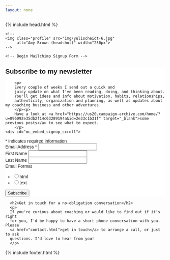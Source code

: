 ```yaml
---
layout: none
---
```

<html>
<head>
  {% include head.html %}
</head>

<link href="//cdn-images.mailchimp.com/embedcode/classic-10_7.css" rel="stylesheet" type="text/css">
<style type="text/css">
	#mc_embed_signup{background:#fff; clear:left; font:14px Helvetica,Arial,sans-serif; }
        /* Add your own Mailchimp form style overrides in your site stylesheet
           or in this style block. We recommend moving this block and the
           preceding CSS link to the HEAD of your HTML file. */
</style>

<body>
  <!--#include virtual="include/nav.html"--> 
  <!--#include virtual="include/banner.html"-->

  <section class="content box">

    <!--
    <img class="profile" src="img/yulischeidt-6.jpg" 
         alt="Amy Brown (headshot)" width="250px">
    -->

    <!-- Begin Mailchimp Signup Form -->
<div id="mc_embed_signup">
<form action="https://amyrhodabrown.us20.list-manage.com/subscribe/post?u=896092e35db2f14c63289194a&amp;id=2e33c1b31f" method="post" id="mc-embedded-subscribe-form" name="mc-embedded-subscribe-form" class="validate" target="_blank" novalidate>
	<h2>Subscribe to my newsletter</h2>

        <p>
        Every couple of weeks I send out a quick and
        juicy update on what I've been reading, doing, and thinking about.
        You'll get ideas and info about motivation, habits, relationships,
        authenticity, organization and planning, as well as updates about
	my coaching business and other adventures.
        </p><p>
        Have a look at <a href="https://us20.campaign-archive.com/home/?u=896092e35db2f14c63289194a&id=2e33c1b31f" target="_blank">some previous posts</a> to see what to expect.
        </p>
    <div id="mc_embed_signup_scroll">
<div class="indicates-required"><span class="asterisk">*</span> indicates required information</div>
<div class="mc-field-group">
	<label for="mce-EMAIL">Email Address  <span class="asterisk">*</span>
</label>
	<input type="email" value="" name="EMAIL" class="required email" id="mce-EMAIL">
</div>
<div class="mc-field-group">
	<label for="mce-FNAME">First Name </label>
	<input type="text" value="" name="FNAME" class="" id="mce-FNAME">
</div>
<div class="mc-field-group">
	<label for="mce-LNAME">Last Name </label>
	<input type="text" value="" name="LNAME" class="" id="mce-LNAME">
</div>
<div class="mc-field-group input-group">
    Email Format
    <ul><li><input type="radio" value="html" name="EMAILTYPE" id="mce-EMAILTYPE-0"><label for="mce-EMAILTYPE-0">html</label></li>
<li><input type="radio" value="text" name="EMAILTYPE" id="mce-EMAILTYPE-1"><label for="mce-EMAILTYPE-1">text</label></li>
</ul>
</div>
	<div id="mce-responses" class="clear">
		<div class="response" id="mce-error-response" style="display:none"></div>
		<div class="response" id="mce-success-response" style="display:none"></div>
	</div>    <!-- real people should not fill this in and expect good things - do not remove this or risk form bot signups-->
    <div style="position: absolute; left: -5000px;" aria-hidden="true"><input type="text" name="b_896092e35db2f14c63289194a_2e33c1b31f" tabindex="-1" value=""></div>
    <div class="clear"><input type="submit" value="Subscribe" name="subscribe" id="mc-embedded-subscribe" class="button"></div>
    </div>
</form>
</div>
<!-- <script type='text/javascript' src='//s3.amazonaws.com/downloads.mailchimp.com/js/mc-validate.js'></script><script type='text/javascript'>(function($) {window.fnames = new Array(); window.ftypes = new Array();fnames[0]='EMAIL';ftypes[0]='email';fnames[1]='FNAME';ftypes[1]='text';fnames[2]='LNAME';ftypes[2]='text';fnames[3]='ADDRESS';ftypes[3]='address';fnames[4]='PHONE';ftypes[4]='phone';}(jQuery));var $mcj = jQuery.noConflict(true);</script>
-->
<!--End mc_embed_signup-->


      <h2>Get in touch for a no-obligation conversation</h2>
      <p>
      If you're curious about coaching or would like to find out if it's right
      for you, I'd be happy to have a short phone conversation with you. Please
      <a href="contact.html">get in touch</a> to arrange a call, or just to ask
      questions. I'd love to hear from you!
      </p>

  </section>

  {% include footer.html %}

</body>
</html>
